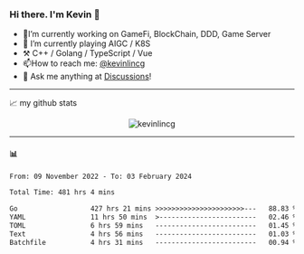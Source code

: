 ### Hi there. I'm Kevin 👋

- 🔭I’m currently working on GameFi, BlockChain, DDD, Game Server
- 🌱 I’m currently playing AIGC / K8S
-   :hammer_and_pick: C++ / Golang / TypeScript / Vue
- 📫How to reach me: [@kevinlincg](https://twitter.com/kevinlincg) 
-   :thought_balloon: Ask me anything at [Discussions](https://github.com/kevinlincg/kevinlincg/discussions/new)!

---

📈 my github stats

<p align="center"> <img src="https://github-readme-stats-ouuan.vercel.app/api?username=kevinlincg&theme=dark&show_icons=true&count_private=true" alt="kevinlincg" />

---

#### :bar_chart: 

<!--START_SECTION:waka-->

```txt
From: 09 November 2022 - To: 03 February 2024

Total Time: 481 hrs 4 mins

Go                  427 hrs 21 mins >>>>>>>>>>>>>>>>>>>>>>---   88.83 %
YAML                11 hrs 50 mins  >------------------------   02.46 %
TOML                6 hrs 59 mins   -------------------------   01.45 %
Text                4 hrs 56 mins   -------------------------   01.03 %
Batchfile           4 hrs 31 mins   -------------------------   00.94 %
```

<!--END_SECTION:waka-->

